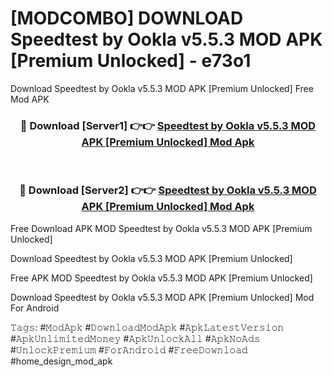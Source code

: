 # [MODCOMBO] DOWNLOAD Speedtest by Ookla v5.5.3 MOD APK [Premium Unlocked] - e73o1
Download Speedtest by Ookla v5.5.3 MOD APK [Premium Unlocked] Free Mod APK

<div align="center">
<h3>🔴 Download [Server1] 👉👉 <a href="https://apk-comot.site?title=Speedtest_by_Ookla_v5.5.3_MOD_APK_[Premium_Unlocked]">Speedtest by Ookla v5.5.3 MOD APK [Premium Unlocked] Mod Apk</a></h3><br>

<h3>🔴 Download [Server2] 👉👉 <a href="https://apk-comot.site?title=Speedtest_by_Ookla_v5.5.3_MOD_APK_[Premium_Unlocked]">Speedtest by Ookla v5.5.3 MOD APK [Premium Unlocked] Mod Apk</a></h3>
</div>


Free Download APK MOD Speedtest by Ookla v5.5.3 MOD APK [Premium Unlocked]

Download Speedtest by Ookla v5.5.3 MOD APK [Premium Unlocked] 

Free APK MOD Speedtest by Ookla v5.5.3 MOD APK [Premium Unlocked] 

Download Speedtest by Ookla v5.5.3 MOD APK [Premium Unlocked] Mod For Android

𝚃𝚊𝚐𝚜: #𝙼𝚘𝚍𝙰𝚙𝚔 #𝙳𝚘𝚠𝚗𝚕𝚘𝚊𝚍𝙼𝚘𝚍𝙰𝚙𝚔 #𝙰𝚙𝚔𝙻𝚊𝚝𝚎𝚜𝚝𝚅𝚎𝚛𝚜𝚒𝚘𝚗 #𝙰𝚙𝚔𝚄𝚗𝚕𝚒𝚖𝚒𝚝𝚎𝚍𝙼𝚘𝚗𝚎𝚢 #𝙰𝚙𝚔𝚄𝚗𝚕𝚘𝚌𝚔𝙰𝚕𝚕 #𝙰𝚙𝚔𝙽𝚘𝙰𝚍𝚜 #𝚄𝚗𝚕𝚘𝚌𝚔𝙿𝚛𝚎𝚖𝚒𝚞𝚖 #𝙵𝚘𝚛𝙰𝚗𝚍𝚛𝚘𝚒𝚍 #𝙵𝚛𝚎𝚎𝙳𝚘𝚠𝚗𝚕𝚘𝚊𝚍 #home_design_mod_apk